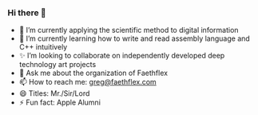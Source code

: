 ### Hi there 👋

- 🔭 I’m currently applying the scientific method to digital information
- 🌱 I’m currently learning how to write and read assembly language and C++ intuitively
- ✨ I’m looking to collaborate on independently developed deep technology art projects
- 💬 Ask me about the organization of Faethflex
- 📫 How to reach me: greg@faethflex.com
- 😄 Titles: Mr./Sir/Lord
- ⚡ Fun fact: Apple Alumni

